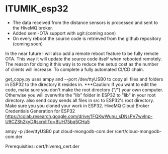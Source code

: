 # ITUMIK_esp32
* The data received from the distance sensors is processed and sent to the HiveMQ broker. 
* Added semi-OTA support with ugit:(coming soon)
* On every reboot the source code is retrieved from the github repository (coming soon)

In the near future I will also add a remote reboot feature to be fully remote OTA. This way it will update the source code itself when rebooted remotely. 
The reason for doing it this way is to reduce the setup cost as the number of clients will increase. To complete a fully automated CI/CD chain.

get_copy.py uses ampy and --port /dev/ttyUSB0 to copy all files and folders in ESP32 to the directory it resides in.
***Caution: If you want to edit the code, make sure you don't make the root directory ("/") your own computer. Otherwise you will overwrite the "lib" folder in ESP32 to "lib" in your root directory.
also send copy sends all files in src to ESP32's root directory. Make sure you you cloned your work in ESP32.
HiveMQ Cloud Broker Credentials Generation for ESP32
https://colab.research.google.com/drive/1FQKwWunu_sDNsPV7wvlnp-U9CZSh2kyD#scrollTo=BUH75bq5CHu5


ampy -p /dev/ttyUSB0 put cloud-mongodb-com.der /cert/cloud-mongodb-com.der

Prerequisities:
cert/hivemq_cert.der

